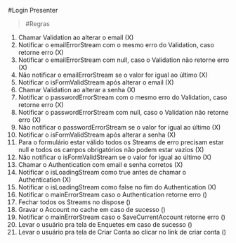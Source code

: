 #Login Presenter

>#Regras
1. Chamar Validation ao alterar o email (X)
2. Notificar o emailErrorStream com o mesmo erro do Validation, caso retorne erro (X)
3. Notificar o emailErrorStream com null, caso o Validation não retorne erro (X)
4. Não notificar o emailErrorStream se o valor for igual ao último (X)
5. Notificar o isFormValidStream após alterar o email (X)
6. Chamar Validation ao alterar a senha (X)
7. Notificar o passwordErrorStream com o mesmo erro do Validation, caso retorne erro (X)
8. Notificar o passwordErrorStream com null, caso o Validation não retorne erro (X)
9. Não notificar o passwordErrorStream se o valor for igual ao último (X)
10. Notificar o isFormValidStream após alterar a senha (X)
11. Para o formulário estar válido todos os Streams de erro precisam estar null e todos os campos obrigatórios não podem estar vazios (X)
12. Não notificar o isFormValidStream se o valor for igual ao último (X)
13. Chamar o Authentication com email e senha corretos (X)
14. Notificar o isLoadingStream como true antes de chamar o Authentication (X)
15. Notificar o isLoadingStream como false no fim do Authentication (X)
16. Notificar o mainErrorStream caso o Authentication retorne erro ()
17. Fechar todos os Streams no dispose ()
18. Gravar o Account no cache em caso de sucesso ()
19. Notificar o mainErrorStream caso o SaveCurrentAccount retorne erro ()
20. Levar o usuário pra tela de Enquetes em caso de sucesso ()
21. Levar o usuário pra tela de Criar Conta ao clicar no link de criar conta ()